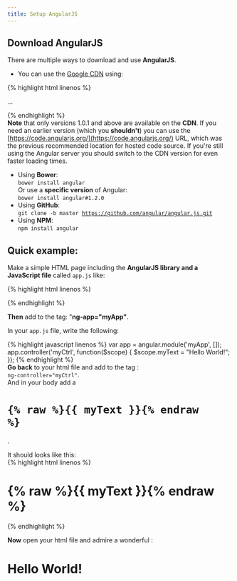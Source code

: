 ```yaml
---
title: Setup AngularJS
---
```

## Download AngularJS  

There are multiple ways to download and use **AngularJS**.  

- You can use the [Google CDN](https://developers.google.com/speed/libraries/#angularjs) using:  

{% highlight html linenos %}

<!DOCTYPE HTML>
<html ng-app="myApp">
    <head>
        <title>AngularJS App</title>
        <script src="https://ajax.googleapis.com/ajax/libs/angularjs/1.5.8/angular.min.js"></script>
    </head>
    <body>
    ...
    </body>
</html>

{% endhighlight %}  
**Note** that only versions 1.0.1 and above are available on the **CDN**. If you need an earlier version (which you **shouldn't**) you can use the [https://code.angularjs.org/](https://code.angularjs.org/) URL, which was the previous recommended location for hosted code source. If you're still using the Angular server you should switch to the CDN version for even faster loading times.

- Using **Bower**:  
<code>bower install angular</code>  
Or use a **specific version** of Angular:  
<code>bower install angular#1.2.0</code>
- Using **GitHub**:  
<code>git clone -b master https://github.com/angular/angular.js.git</code>
- Using **NPM**:  
<code>npm install angular</code>  

## Quick example:  

Make a simple HTML page including the **AngularJS library and a JavaScript file** called <code>app.js</code> like:  

{% highlight html linenos %}
<!DOCTYPE HTML>
<html>
    <head>
        <title>Simple App</title>
        <script src="https://ajax.googleapis.com/ajax/libs/angularjs/1.5.8/angular.min.js"></script>
        <script src="app.js"></script>
    </head>
    <body>
    </body>
</html>
{% endhighlight %}  

**Then** add to the <code><html></code> tag: "**ng-app="myApp"**.  

In your <code>app.js</code> file, write the following:  

{% highlight javascript linenos %}
var app = angular.module('myApp', []);
app.controller('myCtrl', function($scope) {
    $scope.myText = "Hello World!";
});
{% endhighlight %}  
**Go back** to your html file and add to the <code><body></code> tag :  
<code>ng-controller="myCtrl"</code>.  
And in your body add a <code><h1>{% raw %}{{ myText }}{% endraw %}</h1></code>.  

It should looks like this:  
{% highlight html linenos %}
<!DOCTYPE HTML>
<html>
    <head>
        <title>Simple App</title>
        <script src="https://ajax.googleapis.com/ajax/libs/angularjs/1.5.8/angular.min.js"></script>
        <script src="app.js"></script>
    </head>
    <body ng-controller="myCtrl">
        <h1>{% raw %}{{ myText }}{% endraw %}</h1>
    </body>
</html>
{% endhighlight %}  

**Now** open your html file and admire a wonderful :  

# Hello World!
